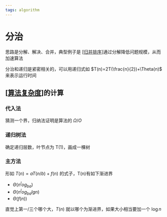 ```yaml
---
tags: algorithm
---
```

# 分治

思路是分解、解决、合并，典型例子是 [[归并排序]]通过分解降低问题规模，从而加速算法

分治和递归是紧密相关的，可以用递归式如 $T(n)=2T(\frac{n}{2})+\Theta(n)$ 来表示运行时间

## [[算法复杂度]]的计算

### 代入法

猜测一个界，归纳法证明是算法的 $\Omega / O$

### 递归树法

确定递归层数，叶节点为 T(1)，画成一棵树

### 主方法

形如 $T(n)=aT(n/b)+f(n)$ 的式子，T(n)有如下渐进界

- $\Theta(n^log_{ba})$
- $\Theta(n^log_{ba}lg n)$
- $\Theta(f(n))$

直觉上第一/三个哪个大，$T(n)$ 就以哪个为渐进界，如果大小相当要加一个 $\log n$

[//begin]: # "Autogenerated link references for markdown compatibility"
[归并排序]: sort/归并排序.md "归并排序"
[算法复杂度]: 算法复杂度.md "算法复杂度"
[//end]: # "Autogenerated link references"
